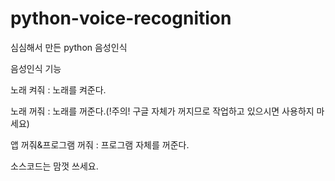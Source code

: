 <h1>python-voice-recognition</h1>
심심해서 만든 python 음성인식

음성인식 기능

노래 켜줘 : 노래를 켜준다.

노래 꺼줘 : 노래를 꺼준다.(!주의! 구글 자체가 꺼지므로 작업하고 있으시면 사용하지 마세요)

앱 꺼줘&프로그램 꺼줘 : 프로그램 자체를 꺼준다.

소스코드는 맘껏 쓰세요.
